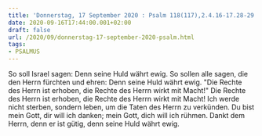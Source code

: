 ```yaml
---
title: 'Donnerstag, 17 September 2020 : Psalm 118(117),2.4.16-17.28-29.'
date: 2020-09-16T17:44:00.001+02:00
draft: false
url: /2020/09/donnerstag-17-september-2020-psalm.html
tags: 
- PSALMUS
---
```


So soll Israel sagen: Denn seine Huld währt ewig. So sollen alle sagen, die den Herrn fürchten und ehren: Denn seine Huld währt ewig. "Die Rechte des Herrn ist erhoben, die Rechte des Herrn wirkt mit Macht!" Die Rechte des Herrn ist erhoben, die Rechte des Herrn wirkt mit Macht! Ich werde nicht sterben, sondern leben, um die Taten des Herrn zu verkünden. Du bist mein Gott, dir will ich danken; mein Gott, dich will ich rühmen. Dankt dem Herrn, denn er ist gütig, denn seine Huld währt ewig.